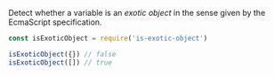
Detect whether a variable is an *exotic object* in the sense given by the
EcmaScript specification.

```js
const isExoticObject = require('is-exotic-object')

isExoticObject({}) // false
isExoticObject([]) // true
```

